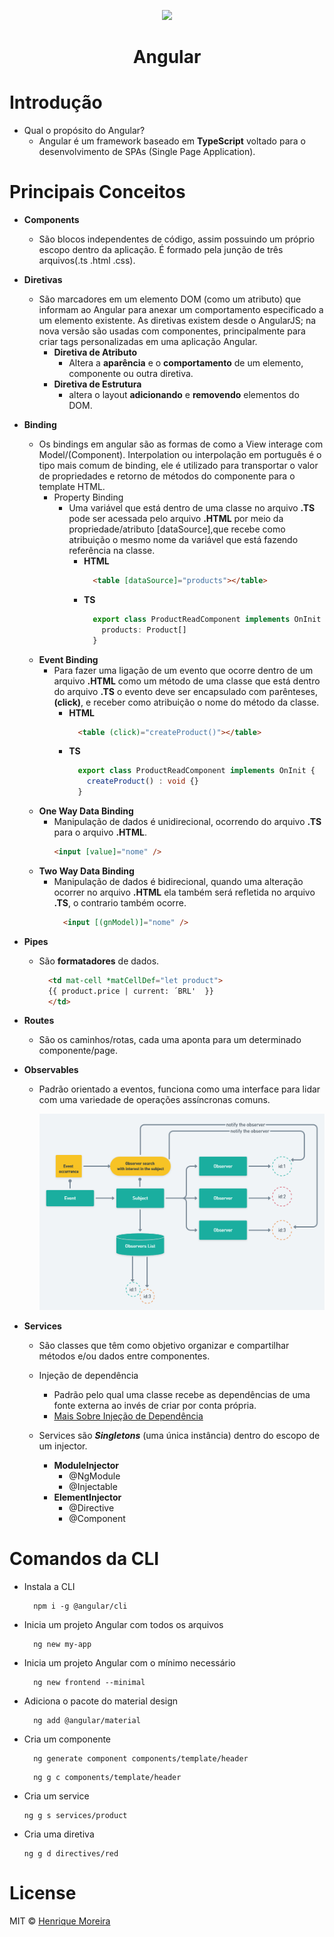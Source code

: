 <p align="center">
    <img src="https://cdn.svgporn.com/logos/angular-icon.svg" width="164"/>
    </br>
    <h1 align="center">Angular</h1> 
</p>

# Introdução
- Qual o propósito do Angular?
  - Angular é um framework baseado em **TypeScript** voltado para o desenvolvimento de SPAs (Single Page Application).

# Principais Conceitos
- **Components**
  - São blocos independentes de código, assim possuindo um próprio escopo dentro da aplicação. É formado pela junção de três arquivos(.ts .html .css).
- **Diretivas**
  - São marcadores em um elemento DOM (como um atributo) que informam ao Angular para anexar um comportamento especificado a um elemento existente. As diretivas existem desde o AngularJS; na nova versão são usadas com componentes, principalmente para criar tags personalizadas em uma aplicação Angular.
    - **Diretiva de Atributo**
      - Altera a **aparência** e o **comportamento** de um elemento, componente ou outra diretiva.
    - **Diretiva de Estrutura**
      - altera o layout **adicionando** e **removendo** elementos do DOM.
- **Binding**
  - Os bindings em angular são as formas de como a View interage com Model/(Component). Interpolation ou interpolação em português é o tipo mais comum de binding, ele é utilizado para transportar o valor de propriedades e retorno de métodos do componente para o template HTML.
    - Property Binding
      - Uma variável que está dentro de uma classe no arquivo **.TS** pode ser acessada pelo arquivo **.HTML** por meio da propriedade/atributo [dataSource],que recebe como atribuição o mesmo nome da variável que está fazendo referência na classe.
        - **HTML**
          ```html
            <table [dataSource]="products"></table>
          ```
        - **TS**
          ```ts
            export class ProductReadComponent implements OnInit {
              products: Product[]
            }
          ```
  - **Event Binding**
    - Para fazer uma ligação de um evento que ocorre dentro de um arquivo **.HTML** como um método de uma classe que está dentro do arquivo **.TS** o evento deve ser encapsulado com parênteses,  **(click)**, e receber como atribuição o nome do método da classe.
      - **HTML**
        ```html
          <table (click)="createProduct()"></table>
        ```
      - **TS**
        ```ts
          export class ProductReadComponent implements OnInit { 
            createProduct() : void {}
          }
        ```
  - **One Way Data Binding**
    - Manipulação de dados é unidirecional, ocorrendo do arquivo **.TS** para o arquivo **.HTML**.
      ```html
      <input [value]="nome" />
      ```
  - **Two Way Data Binding**
    - Manipulação de dados é bidirecional, quando uma alteração ocorrer no arquivo **.HTML** ela também será refletida no arquivo **.TS**, o contrario também ocorre.
      ```html
        <input [(gnModel)]="nome" />
      ```
- **Pipes**
  - São **formatadores** de dados.
    ```html
      <td mat-cell *matCellDef="let product">
      {{ product.price | current: ´BRL'  }}
      </td>
    ```
- **Routes**
  - São os caminhos/rotas, cada uma aponta para um determinado componente/page. 
- **Observables**
  - Padrão orientado a eventos, funciona como uma interface para lidar com uma variedade de operações assíncronas comuns.

    ![Programa Reativa](https://raw.githubusercontent.com/henrique2m/Angular-Studies/main/docs/observes.png)

- **Services**
  - São classes que têm como objetivo organizar e compartilhar métodos e/ou dados entre componentes.
  - Injeção de dependência

    - Padrão pelo qual uma classe recebe as dependências de uma fonte externa ao invés de criar por conta própria.
    - [Mais Sobre Injeção de Dependência](https://angular.io/guide/hierarchical-dependency-injection)

  - Services são ***Singletons*** (uma única instância) dentro do escopo de um injector.
    - **ModuleInjector**
        - @NgModule
        - @Injectable
    - **ElementInjector**
        - @Directive
        - @Component
#
# Comandos da CLI
- Instala a CLI
  ```
    npm i -g @angular/cli
  ```
- Inicia um projeto Angular com todos os arquivos
  ```
    ng new my-app
  ```
- Inicia um projeto Angular com o mínimo necessário

  ```
    ng new frontend --minimal
  ```

- Adiciona o pacote do material design

  ```
    ng add @angular/material
  ```
- Cria um componente

  ```
    ng generate component components/template/header
  ```

  ```
    ng g c components/template/header
  ```
- Cria um service
  ```
  ng g s services/product
  ```
- Cria uma diretiva
  ```
  ng g d directives/red
  ```

# License

MIT © [Henrique Moreira](https://www.linkedin.com/in/henrique-moreira-51699618b/)

